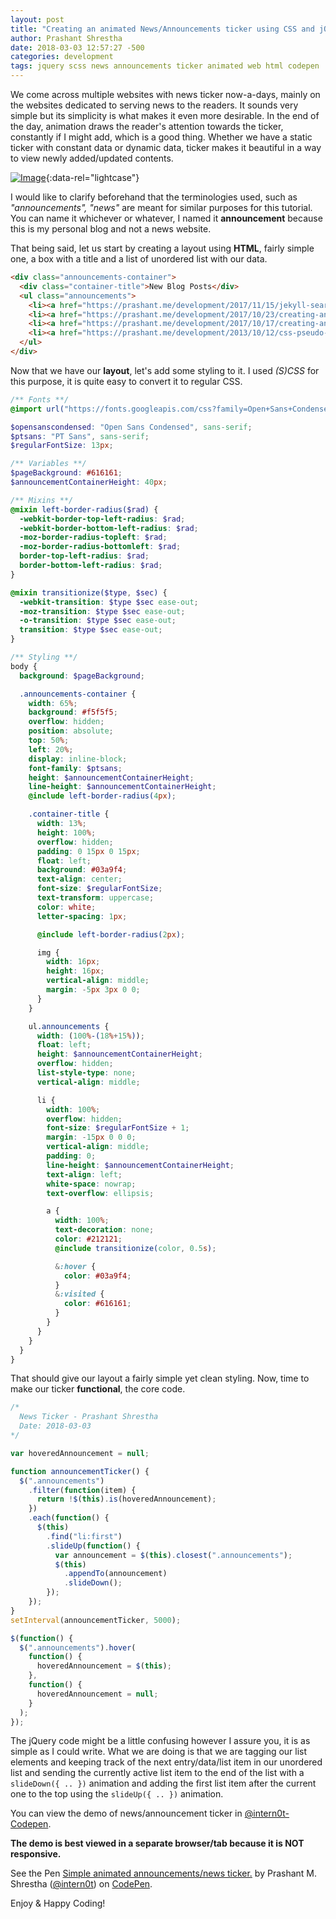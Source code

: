 ```yaml
---
layout: post
title: "Creating an animated News/Announcements ticker using CSS and jQuery."
author: Prashant Shrestha 
date: 2018-03-03 12:57:27 -500 
categories: development
tags: jquery scss news announcements ticker animated web html codepen
---
```


We come across multiple websites with news ticker now-a-days, mainly on the websites dedicated to serving news to the readers. It sounds very simple but its simplicity is what makes it even more desirable. In the end of the day, animation draws the reader's attention towards the ticker, constantly if I might add, which is a good thing. Whether we have a static ticker with constant data or dynamic data, ticker makes it beautiful in a way to view newly added/updated contents.
<!--excerpt-->
[![Image](https://i.imgur.com/dfOiWdt.jpg)](https://i.imgur.com/dfOiWdt.jpg "News & Announcements Ticker"){:data-rel="lightcase"}

I would like to clarify beforehand that the terminologies used, such as *"announcements", "news"* are meant for similar purposes for this tutorial. You can name it whichever or whatever, I named it **announcement** because this is my personal blog and not a news website.

That being said, let us start by creating a layout using **HTML**, fairly simple one, a box with a title and a list of unordered list with our data.

```html
<div class="announcements-container">
  <div class="container-title">New Blog Posts</div>
  <ul class="announcements">
    <li><a href="https://prashant.me/development/2017/11/15/jekyll-search-using-google-custom-search-engine-and-jquery.html" title="#">Jekyll search using Google’s Custom Search Engine and jQuery. @2017-11-15T15:54:27+00:00.</a></li>
    <li><a href="https://prashant.me/development/2017/10/23/creating-and-integrating-spotify-now-playing-to-open-broadcaster-software.html" title="#">Creating and integrating Spotify’s Now playing track to Open Broadcaster Software (OBS) using C#. @2017-10-23T22:09:27+00:00.</a></li>
    <li><a href="https://prashant.me/development/2017/10/17/creating-and-implementing-a-beginner-friendly-scroll-to-top-button-for-your-website.html" title="#">Creating and Implementing a beginner friendly scroll-to-top button for your website. @2017-10-17T05:05:27+00:00.</a></li>
    <li><a href="https://prashant.me/development/2013/10/12/css-pseudo-class-manipulation-using-jquery.html" title="#">CSS Pseudo classes manipulation using jQuery. @2017-10-12T12:21:27+00:00.</a></li>
  </ul>
</div>
```

Now that we have our **layout**, let's add some styling to it. I used *(S)CSS* for this purpose, it is quite easy to convert it to regular CSS.

```scss
/** Fonts **/
@import url("https://fonts.googleapis.com/css?family=Open+Sans+Condensed:300|PT+Sans");

$opensanscondensed: "Open Sans Condensed", sans-serif;
$ptsans: "PT Sans", sans-serif;
$regularFontSize: 13px;

/** Variables **/
$pageBackground: #616161;
$announcementContainerHeight: 40px;

/** Mixins **/
@mixin left-border-radius($rad) {
  -webkit-border-top-left-radius: $rad;
  -webkit-border-bottom-left-radius: $rad;
  -moz-border-radius-topleft: $rad;
  -moz-border-radius-bottomleft: $rad;
  border-top-left-radius: $rad;
  border-bottom-left-radius: $rad;
}

@mixin transitionize($type, $sec) {
  -webkit-transition: $type $sec ease-out;
  -moz-transition: $type $sec ease-out;
  -o-transition: $type $sec ease-out;
  transition: $type $sec ease-out;
}

/** Styling **/
body {
  background: $pageBackground;

  .announcements-container {
    width: 65%;
    background: #f5f5f5;
    overflow: hidden;
    position: absolute;
    top: 50%;
    left: 20%;
    display: inline-block;
    font-family: $ptsans;
    height: $announcementContainerHeight;
    line-height: $announcementContainerHeight;
    @include left-border-radius(4px);

    .container-title {
      width: 13%;
      height: 100%;
      overflow: hidden;
      padding: 0 15px 0 15px;
      float: left;
      background: #03a9f4;
      text-align: center;
      font-size: $regularFontSize;
      text-transform: uppercase;
      color: white;
      letter-spacing: 1px;

      @include left-border-radius(2px);

      img {
        width: 16px;
        height: 16px;
        vertical-align: middle;
        margin: -5px 3px 0 0;
      }
    }

    ul.announcements {
      width: (100%-(18%+15%));
      float: left;
      height: $announcementContainerHeight;
      overflow: hidden;
      list-style-type: none;
      vertical-align: middle;

      li {
        width: 100%;
        overflow: hidden;
        font-size: $regularFontSize + 1;
        margin: -15px 0 0 0;
        vertical-align: middle;
        padding: 0;
        line-height: $announcementContainerHeight;
        text-align: left;
        white-space: nowrap;
        text-overflow: ellipsis;

        a {
          width: 100%;
          text-decoration: none;
          color: #212121;
          @include transitionize(color, 0.5s);

          &:hover {
            color: #03a9f4;
          }
          &:visited {
            color: #616161;
          }
        }
      }
    }
  }
}
```

That should give our layout a fairly simple yet clean styling. Now, time to make our ticker **functional**, the core code.

```javascript
/*
  News Ticker - Prashant Shrestha
  Date: 2018-03-03
*/

var hoveredAnnouncement = null;

function announcementTicker() {
  $(".announcements")
    .filter(function(item) {
      return !$(this).is(hoveredAnnouncement);
    })
    .each(function() {
      $(this)
        .find("li:first")
        .slideUp(function() {
          var announcement = $(this).closest(".announcements");
          $(this)
            .appendTo(announcement)
            .slideDown();
        });
    });
}
setInterval(announcementTicker, 5000);

$(function() {  
  $(".announcements").hover(
    function() {
      hoveredAnnouncement = $(this);
    },
    function() {
      hoveredAnnouncement = null;
    }
  );
});
```

The jQuery code might be a little confusing however I assure you, it is as simple as I could write. What we are doing is that we are tagging our list elements and keeping track of the next entry/data/list item in our unordered list and sending the currently active list item to the end of the list with a `slideDown({ .. })` animation and adding the first list item after the current one to the top using the `slideUp({ .. })` animation.

You can view the demo of news/announcement ticker in [@intern0t-Codepen](https://codepen.io/intern0t/pen/QQPxBq?editors=0010). 

**The demo is best viewed in a separate browser/tab because it is NOT responsive.**

<p data-height="265" data-theme-id="light" data-slug-hash="QQPxBq" data-default-tab="result" data-user="intern0t" data-embed-version="2" data-pen-title="Simple animated announcements/news ticker." class="codepen">See the Pen <a href="https://codepen.io/intern0t/pen/QQPxBq/">Simple animated announcements/news ticker.</a> by Prashant M.  Shrestha (<a href="https://codepen.io/intern0t">@intern0t</a>) on <a href="https://codepen.io">CodePen</a>.</p>
<script async src="https://static.codepen.io/assets/embed/ei.js"></script>

Enjoy & Happy Coding!
